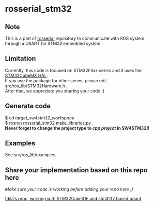 # rosserial_stm32

## Note
This is a part of [rosserial](https://github.com/ros-drivers/rosserial) repository to communicate with ROS system through a USART for STM32 embedded system.

## Limitation
Currently, this code is focused on STM32F3xx series and it uses the [STM32CubeMX HAL](http://www.st.com/en/development-tools/stm32cubemx.html).  
If you use the package for other series, please edit src/ros_lib/STM32Hardware.h .  
After that, we appreciate you sharing your code :)  

## Generate code
$ cd _target_sw4stm32_workspace_  
$ rosrun rosserial_stm32 make_libraries.py .  
**Never forget to change the project type to _cpp project_ in SW4STM32!!**  

## Examples
See src/ros_lib/examples  

## Share your implementation based on this repo here
_Make sure your code is working before adding your repo here ;)_

[fdila's repo, working with STM32CubeIDE and stm32f7 based board](https://github.com/fdila/rosserial_stm32f7)
